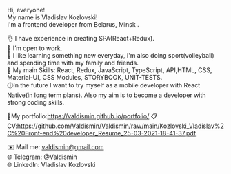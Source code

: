 Hi, everyone!  
My name is Vladislav Kozlovski!  
I'm a frontend developer from Belarus, Minsk .  

👌 I have experience in creating SPA(React+Redux).  
📌 I’m open to work.  
💼 I like learning something new everyday, i'm also doing sport(volleyball) and spending time with my family and friends.  
👀 My main Skills: React, Redux, JavaScript, TypeScript, API,HTML, CSS, Material-UI, CSS Modules, STORYBOOK, UNIT-TESTS.  
🕕In the future I want to try myself as a mobile developer with React Native(in long term plans). Also my aim is to become a developer with strong coding skills.  

📑My portfolio:https://valdismin.github.io/portfolio/
📋CV:https://github.com/Valdismin/Valdismin/raw/main/Kozlovski_Vladislav%2C%20Front-end%20developer_Resume_25-03-2021-18-41-37.pdf

✉️ Mail me: valdismin@gmail.com  
🌐 Telegram: @Valdismin  
🌐 LinkedIn: Vladislav Kozlovski  
